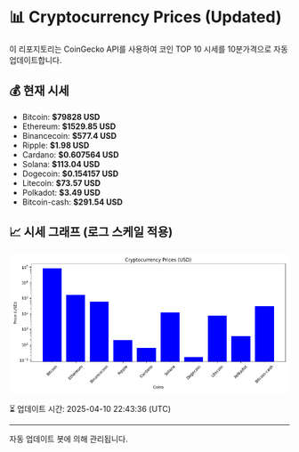 
# 📊 Cryptocurrency Prices (Updated)

이 리포지토리는 CoinGecko API를 사용하여 코인 TOP 10 시세를 10분가격으로 자동 업데이트합니다.

## 💰 현재 시세
- Bitcoin: **$79828 USD**
- Ethereum: **$1529.85 USD**
- Binancecoin: **$577.4 USD**
- Ripple: **$1.98 USD**
- Cardano: **$0.607564 USD**
- Solana: **$113.04 USD**
- Dogecoin: **$0.154157 USD**
- Litecoin: **$73.57 USD**
- Polkadot: **$3.49 USD**
- Bitcoin-cash: **$291.54 USD**

## 📈 시세 그래프 (로그 스케일 적용)
![Crypto Prices](crypto_prices.png)

⏳ 업데이트 시간: 2025-04-10 22:43:36 (UTC)

---
자동 업데이트 봇에 의해 관리됩니다.
